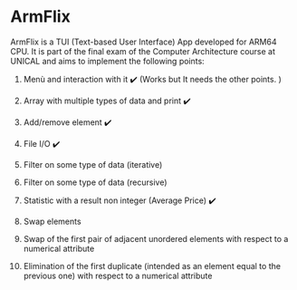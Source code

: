 # ArmFlix

ArmFlix is a TUI (Text-based User Interface) App developed for ARM64 CPU. It is part of the final exam of the Computer Architecture course at UNICAL and aims to implement the following points:

1. Menù and interaction with it ✔️ (Works but It needs the other points. )

2. Array with multiple types of data and print ✔️

3. Add/remove element ✔️

4. File I/O ✔️

5. Filter on some type of data (iterative)

6. Filter on some type of data (recursive)

7. Statistic with a result non integer (Average Price) ✔️

8. Swap elements

9. Swap of the first pair of adjacent unordered elements with respect to a numerical attribute

10. Elimination of the first duplicate (intended as an element equal to the previous one) with respect to a numerical attribute

